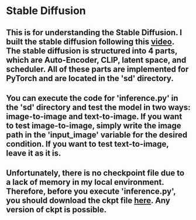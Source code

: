 # Stable Diffusion
## This is for understanding the Stable Diffusion. I built the stable diffusion following this [video](https://www.youtube.com/watch?v=ZBKpAp_6TGI). The stable diffusion is structured into 4 parts, which are Auto-Encoder, CLIP, latent space, and scheduler. All of these parts are implemented for PyTorch and are located in the 'sd' directory.

## You can execute the code for 'inference.py' in the 'sd' directory and test the model in two ways: image-to-image and text-to-image. If you want to test image-to-image, simply write the image path in the 'input_image' variable for the desired condition. If you want to test text-to-image, leave it as it is.

## Unfortunately, there is no checkpoint file due to a lack of memory in my local environment. Therefore, before you execute 'inference.py', you should download the ckpt file [here](https://huggingface.co/runwayml/stable-diffusion-v1-5/tree/main). Any version of ckpt is possible.

